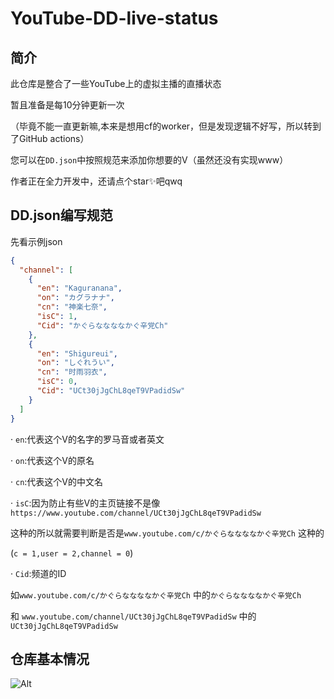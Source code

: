 # YouTube-DD-live-status
## 简介

此仓库是整合了一些YouTube上的虚拟主播的直播状态

暂且准备是每10分钟更新一次

（毕竟不能一直更新嘛,本来是想用cf的worker，但是发现逻辑不好写，所以转到了GitHub actions）

您可以在`DD.json`中按照规范来添加你想要的V（虽然还没有实现www）

作者正在全力开发中，还请点个star✨吧qwq

## DD.json编写规范

先看示例json

```json
{
  "channel": [
    {
      "en": "Kaguranana",
      "on": "カグラナナ",
      "cn": "神楽七奈",
      "isC": 1,
      "Cid": "かぐらななななかぐ辛党Ch"
    },
    {
      "en": "Shigureui",
      "on": "しぐれうい",
      "cn": "时雨羽衣",
      "isC": 0,
      "Cid": "UCt30jJgChL8qeT9VPadidSw"
    }
  ]
}
```

· `en`:代表这个V的名字的罗马音或者英文

· `on`:代表这个V的原名

· `cn`:代表这个V的中文名

· `isC`:因为防止有些V的主页链接不是像`https://www.youtube.com/channel/UCt30jJgChL8qeT9VPadidSw`

这种的所以就需要判断是否是`www.youtube.com/c/かぐらななななかぐ辛党Ch` 这种的

(`c = 1,user = 2,channel = 0`)

· `Cid`:频道的ID

如`www.youtube.com/c/かぐらななななかぐ辛党Ch` 中的`かぐらななななかぐ辛党Ch`

和 `www.youtube.com/channel/UCt30jJgChL8qeT9VPadidSw` 中的`UCt30jJgChL8qeT9VPadidSw`

## 仓库基本情况

![Alt](https://repobeats.axiom.co/api/embed/2e473654161f51946ba290542ecf3ed87ff2b75b.svg "Repobeats analytics image")